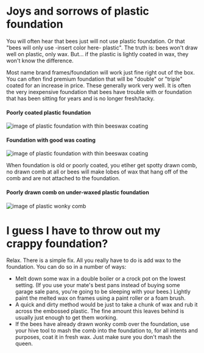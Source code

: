 # Joys and sorrows of plastic foundation
You will often hear that bees just will not use plastic foundation. Or that "bees will only use -insert color here- plastic". The truth is: bees won't draw well on plastic, only wax. But... if the plastic is lightly coated in wax, they won't know the difference.

Most name brand frames/foundation will work just fine right out of the box. You can often find premium foundation that will be "double" or "triple" coated for an increase in price. These generally work very well. It is often the very inexpensive foundation that bees have trouble with or foundation that has been sitting for years and is no longer fresh/tacky.

#### Poorly coated plastic foundation
![image of plastic foundation with thin beeswax coating](https://rbeekeeping.com/images/foundation_bad_wax.jpg)

#### Foundation with good was coating
![image of plastic foundation with thin beeswax coating](\wiki\images\foundation_good_wax.jpg)

When foundation is old or poorly coated, you etiher get spotty drawn comb, no drawn comb at all or bees will make lobes of wax that hang off of the comb and are not attached to the foundation.

#### Poorly drawn comb on under-waxed plastic foundation
![image of plastic wonky comb ](\wiki\images\wonky_comb.jpg)

# I guess I have to throw out my crappy foundation?
Relax. There is a simple fix. All you really have to do is add wax to the foundation.  You can do so in a number of ways:
  - Melt down some wax in a double boiler or a crock pot on the lowest setting. (If you use your mate's best pans instead of buying some garage sale pans, you're going to be sleeping with your bees.) Lightly paint the melted wax on frames using a paint roller or a foam brush.
  - A quick and dirty method would be just to take a chunk of wax and rub it across the embossed plastic. The fine amount this leaves behind is usually just enough to get them working.
  - If the bees have already drawn wonky comb over the foundation, use your hive tool to mash the comb into the foundation to, for all intents and purposes, coat it in fresh wax. Just make sure you don't mash the queen.
